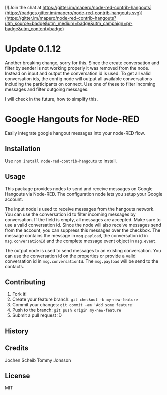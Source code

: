 [![Join the chat at https://gitter.im/mapero/node-red-contrib-hangouts](https://badges.gitter.im/mapero/node-red-contrib-hangouts.svg)](https://gitter.im/mapero/node-red-contrib-hangouts?utm_source=badge&utm_medium=badge&utm_campaign=pr-badge&utm_content=badge)

# Update 0.1.12
Another breaking change, sorry for this. Since the create conversation and filter by sender is not working properly it was removed from the node. Instead on input and output the conversation id is used. To get all valid conversation ids, the config node will output all available conversations including the participants on connect. Use one of these to filter incoming messages and filter outgoing messages.

I will check in the future, how to simplify this.

# Google Hangouts for Node-RED
Easily integrate google hangout messages into your node-RED flow.

## Installation
Use `npm install node-red-contrib-hangouts` to install.

## Usage
This package provides nodes to send and receive messages on Google Hangouts via Node-RED. The configuration node lets you setup your Google account.

The input node is used to receive messages from the hangouts network. You can use the conversation id to filter incoming messages by conversation. If the field is empty, all messages are accepted. Make sure to use a valid conversation id. Since the node will also receive messages send from the account, you can suppress this messages over the checkbox. The message contains the message in `msg.payload`, the conversation id in `msg.conversationId` and the complete message event object in `msg.event`.

The output node is used to send messages to an existing conversation. You can use the conversation id on the properties or provide a valid conversation id in `msg.conversationId`. The `msg.payload` will be send to the contacts.

## Contributing
1. Fork it!
2. Create your feature branch: `git checkout -b my-new-feature`
3. Commit your changes: `git commit -am 'Add some feature'`
4. Push to the branch: `git push origin my-new-feature`
5. Submit a pull request :D

## History

## Credits
Jochen Scheib
Tommy Jonsson

## License
MIT
